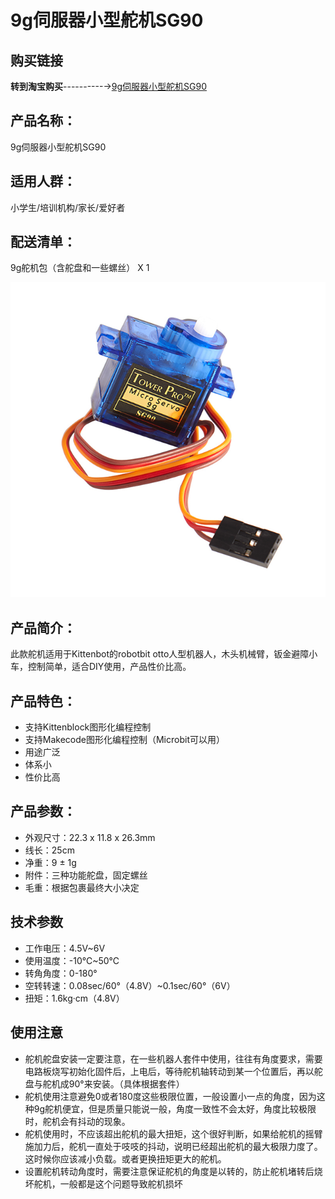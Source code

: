 # 9g伺服器小型舵机SG90   

## 购买链接

__转到淘宝购买__----------→[9g伺服器小型舵机SG90](https://item.taobao.com/item.htm?spm=a1z10.3-c-s.w4002-17001215033.77.990f762exkvsi0&id=558533413937)

## 产品名称：   

9g伺服器小型舵机SG90   

   

## 适用人群：   
小学生/培训机构/家长/爱好者   

## 配送清单：   

9g舵机包（含舵盘和一些螺丝） X 1   

![](./chicun/9gservo.png)   

## 产品简介：   

此款舵机适用于Kittenbot的robotbit otto人型机器人，木头机械臂，钣金避障小车，控制简单，适合DIY使用，产品性价比高。   


## 产品特色：   
- 支持Kittenblock图形化编程控制   
- 支持Makecode图形化编程控制（Microbit可以用）   
- 用途广泛   
- 体系小   
- 性价比高   


## 产品参数：   

- 外观尺寸：22.3 x 11.8 x 26.3mm   
- 线长：25cm   
- 净重：9 ± 1g   
- 附件：三种功能舵盘，固定螺丝   
- 毛重：根据包裹最终大小决定   
    

## 技术参数   
- 工作电压：4.5V~6V   
- 使用温度：-10℃~50℃   
- 转角角度：0-180°   
- 空转转速：0.08sec/60°（4.8V）~0.1sec/60°（6V）   
- 扭矩：1.6kg·cm（4.8V）   


## 使用注意   
- 舵机舵盘安装一定要注意，在一些机器人套件中使用，往往有角度要求，需要电路板烧写初始化固件后，上电后，等待舵机轴转动到某一个位置后，再以舵盘与舵机成90°来安装。（具体根据套件）   
- 舵机使用注意避免0或者180度这些极限位置，一般设置小一点的角度，因为这种9g舵机便宜，但是质量只能说一般，角度一致性不会太好，角度比较极限时，舵机会有抖动的现象。   
- 舵机使用时，不应该超出舵机的最大扭矩，这个很好判断，如果给舵机的摇臂施加力后，舵机一直处于吱吱的抖动，说明已经超出舵机的最大极限力度了。这时候你应该减小负载。或者更换扭矩更大的舵机。   
- 设置舵机转动角度时，需要注意保证舵机的角度是以转的，防止舵机堵转后烧坏舵机，一般都是这个问题导致舵机损坏   

